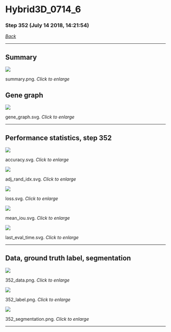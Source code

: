 # Hybrid3D_0714_6

### Step 352 (July 14 2018, 14:21:54)

[_Back_](..)

---

## Summary

<div class="images"><a href="media/summary.png"><img  src="media/summary.png" align="center"></a><p>summary.png. <i>Click to enlarge</i></p></div>

## Gene graph

<div class="images"><a href="media/gene_graph.svg"><img  src="media/gene_graph.svg" align="center"></a><p>gene_graph.svg. <i>Click to enlarge</i></p></div>

---

## Performance statistics, step 352

<div class="images"><a href="media/accuracy.svg"><img class="mini" src="media/accuracy.svg" align="center"></a><p>accuracy.svg. <i>Click to enlarge</i></p></div>
<div class="images"><a href="media/adj_rand_idx.svg"><img class="mini" src="media/adj_rand_idx.svg" align="center"></a><p>adj_rand_idx.svg. <i>Click to enlarge</i></p></div>
<div class="images"><a href="media/loss.svg"><img class="mini" src="media/loss.svg" align="center"></a><p>loss.svg. <i>Click to enlarge</i></p></div>
<div class="images"><a href="media/mean_iou.svg"><img class="mini" src="media/mean_iou.svg" align="center"></a><p>mean_iou.svg. <i>Click to enlarge</i></p></div>
<div class="images"><a href="media/last_eval_time.svg"><img class="mini" src="media/last_eval_time.svg" align="center"></a><p>last_eval_time.svg. <i>Click to enlarge</i></p></div>

---

## Data, ground truth label, segmentation

<div class="images"><a href="media/352_data.png"><img class="mini" src="media/352_data.png" align="center"></a><p>352_data.png. <i>Click to enlarge</i></p></div>
<div class="images"><a href="media/352_label.png"><img class="mini" src="media/352_label.png" align="center"></a><p>352_label.png. <i>Click to enlarge</i></p></div>
<div class="images"><a href="media/352_segmentation.png"><img class="mini" src="media/352_segmentation.png" align="center"></a><p>352_segmentation.png. <i>Click to enlarge</i></p></div>

---


